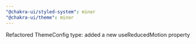 ```yaml
---
"@chakra-ui/styled-system": minor
"@chakra-ui/theme": minor
---
```


Refactored ThemeConfig type: added a new useReducedMotion property
